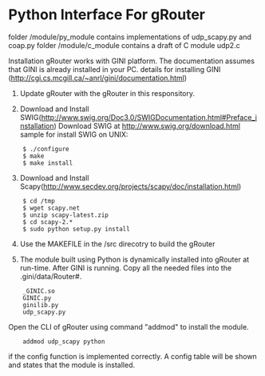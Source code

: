 # Python Interface For gRouter
folder /module/py_module contains implementations of udp_scapy.py and coap.py
folder /module/c_module contains a draft of C module udp2.c


Installation
gRouter works with GINI platform. The documentation assumes that GINI is already installed in your PC.
details for installing GINI (http://cgi.cs.mcgill.ca/~anrl/gini/documentation.html)

1. Update gRouter with the gRouter in this responsitory.

2. Download and Install SWIG(http://www.swig.org/Doc3.0/SWIGDocumentation.html#Preface_installation)
Download SWIG at http://www.swig.org/download.html
sample for install SWIG on UNIX:
```
    $ ./configure
    $ make
    $ make install
```
3. Download and Install Scapy(http://www.secdev.org/projects/scapy/doc/installation.html)
```
    $ cd /tmp
    $ wget scapy.net
    $ unzip scapy-latest.zip
    $ cd scapy-2.*
    $ sudo python setup.py install
```

4. Use the MAKEFILE in the /src direcotry to build the gRouter

5. The module built using Python is dynamically installed into gRouter at run-time.
After GINI is running. Copy all the needed files into the .gini/data/Router#.
```
    _GINIC.so
    GINIC.py
    ginilib.py
    udp_scapy.py
```
Open the CLI of gRouter using command "addmod" to install the module.
```
    addmod udp_scapy python
```
if the config function is implemented correctly. A config table will be shown and states that the module is installed.

